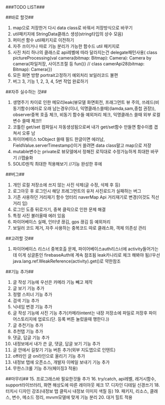 
###TODO LIST###

##바로 할것##
1. map으로 저장한거 다시 data class로 바꿔서 저장방식으로 바꾸기
2. util패키지에 StringData클래스 생성(string타입의 상수 모음)
3. 퍼미션 함수 util패키지로 이전하기
4. 자주 쓰이거나 따로 기능 분리가 가능한 함수드 util 패키지로
5. 사진 처리 하나의 클래스로 api레벨에 따라 달라지는건 delegate패턴사용( class pictureProcessing(val camera(bitmap: Bitmap): Camera): Camera by camera{파일저장, 사이즈조절 등 fun()} // class camerApi28(bitmap: Bitmap): Camera{})
6. 모든 화면 방향 portrait고정하기 예외처리 보일러코드 불편
7. 버그 3, 기능 1, 2, 3, 4, 5번 작업 완료하기

##자주 실수하는 것##
1. 생명주기 차이로 인한 메모리leak(뷰모델 화면회전, 프래그먼트 뷰 주의, 쓰레드(비동기함수)에러로 오래 남는경우(이너, 익명클래스쓸때)(lamda,sam,중첩 권장)), observer중복 호출 체크, 비동기 함수들 예외처리 체크, 익명클래스 쓸때 외부 로컬변수 쓸때 체크!!
2. 코틀린 get/set 컴파일시 자동생성됨으로써 내가 get/set함수 만들면 함수이름 겹쳐서 오류 남
3. 파이어베이스 toObject 쓸때 필드 한글이면 에러남, FieldValue.serverTimestamp()이거 쓸려면 data class말고 map으로 저장
4. mutable변수는 private로 뷰모델에서 정해진 로직대로 수정가능하게 최대한 바꾸기 //캡슐화
5. SOLID원칙 최대한 적용해보기 //기능 완성한 후에

##버그##
1. 개인 로컬 저장소에 쓰지 않는 사진 삭제(글 수정, 삭제 후 등)
2. 로그아웃 후 로그인시 해당 프레그먼트의 유저 사진로드가 실패하는 버그
3. 기존 사용하던 거리재기 함수 엉터리 naverMap Api 거리재기로 변경(이것도 직선거리 임)
4. 로그인 도중 뒤로가기, 중복 클릭으로 인한 문제 해결
5. 특정 사진 불러올때 에러 있음
6. 파이어베이스 실패, 인터넷 끊김, gps 끊김 등 예외처리
7. 보일러 코드 제거, 자주 사용하는 중복코드 따로 클래스화, 객체 의존성 관리

##고려할 것##
1. 파이어베이스 리스너 중복호출 문제, 파이어베이스auth리스너에 activity들어가는데 이게 싱글톤인 firebaseAuth에 계속 참조됨 leak카나리로 체크 해봐야 됨//우선 java.lang.ref.WeakReference(activity).get()로 약한참조

##기능 추가##
1. 글 작성 기능에 우선은 카메라 기능 빼고 제작
2. 글 보기 기능 추가
3. 정렬 스피너 기능 추가
4. 검색 기능 추가
5. 닉네임 변경 기능 추가
6. 글 작성 기능에 사진 기능 추가(카메라intent는 내장 저장소에 파일로 저장후 파이어스토리지에 업로드(단. 등록 버튼 눌렀을때 행한다.))
7. 글 추천기능 추가
8. 추천탭 기능 추가
9. 댓글, 답글 기능 추가
10. 내정보에서 내가 쓴 글, 댓글, 답글 보기 기능 추가
11. 글 안에서 길찾기 기능 버튼 추가(외부 지도앱으로 인텐트)
12. off라인 글 on라인으로 올리기 기능 추가
13. 내정보 탭에 오픈소스, 개발자 이메일 보내기 기능 추가
14. 무한스크롤 기능 추가(페이징3 적용)

##마무리##
15. 프로그래스바 필요한것들 추가
16. try/catch, api레벨, 레거시함수, support라이브러리, 화면 해상도에 따른 레이아웃 체크
17. 디자인 디테일 신경쓰기
18. 터치시 디자인 강조(내정보 탭 클릭시 내정보 이미지 색칠 등)
19. 패키지, 리소스, 클래스, 변수, 메소드 정리, mvvm모델에 맞게 기능 분리
20. 대거 힐트 적용